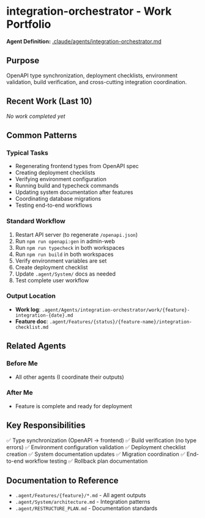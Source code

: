 # integration-orchestrator - Work Portfolio

**Agent Definition:** [.claude/agents/integration-orchestrator.md](../../../.claude/agents/integration-orchestrator.md)

## Purpose
OpenAPI type synchronization, deployment checklists, environment validation, build verification, and cross-cutting integration coordination.

## Recent Work (Last 10)

<!-- Agents will update this section automatically -->
<!-- Format: - [YYYY-MM-DD] [Task Name](./work/filename.md) - Brief description -->

_No work completed yet_

## Common Patterns

### Typical Tasks
- Regenerating frontend types from OpenAPI spec
- Creating deployment checklists
- Verifying environment configuration
- Running build and typecheck commands
- Updating system documentation after features
- Coordinating database migrations
- Testing end-to-end workflows

### Standard Workflow
1. Restart API server (to regenerate `/openapi.json`)
2. Run `npm run openapi:gen` in admin-web
3. Run `npm run typecheck` in both workspaces
4. Run `npm run build` in both workspaces
5. Verify environment variables are set
6. Create deployment checklist
7. Update `.agent/System/` docs as needed
8. Test complete user workflow

### Output Location
- **Work log**: `.agent/Agents/integration-orchestrator/work/{feature}-integration-{date}.md`
- **Feature doc**: `.agent/Features/{status}/{feature-name}/integration-checklist.md`

## Related Agents

### Before Me
- All other agents (I coordinate their outputs)

### After Me
- Feature is complete and ready for deployment

## Key Responsibilities

✅ Type synchronization (OpenAPI → frontend)
✅ Build verification (no type errors)
✅ Environment configuration validation
✅ Deployment checklist creation
✅ System documentation updates
✅ Migration coordination
✅ End-to-end workflow testing
✅ Rollback plan documentation

## Documentation to Reference
- `.agent/Features/{feature}/*.md` - All agent outputs
- `.agent/System/architecture.md` - Integration patterns
- `.agent/RESTRUCTURE_PLAN.md` - Documentation standards
